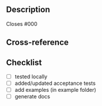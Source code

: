 ## Description

<!-- Add short description and add GitHub issue ID -->

Closes #000


## Cross-reference
<!-- List here any Jira Ticket that are related (e.g. PSE-1234) when applicable -->

<!-- Do not add PacketFabric internal GitHub or jira links -->


## Checklist

- [ ] tested locally
- [ ] added/updated acceptance tests
- [ ] add examples (in example folder)
- [ ] generate docs
